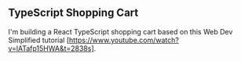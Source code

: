 ## TypeScript Shopping Cart

I'm building a React TypeScript shopping cart based on this Web Dev Simplified tutorial [https://www.youtube.com/watch?v=lATafp15HWA&t=2838s].